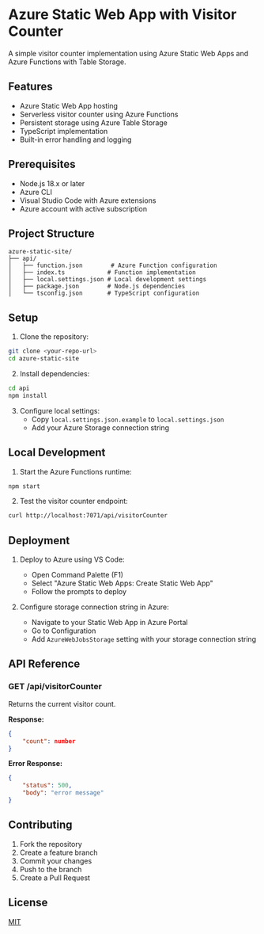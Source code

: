 # Azure Static Web App with Visitor Counter

A simple visitor counter implementation using Azure Static Web Apps and Azure Functions with Table Storage.

## Features

- Azure Static Web App hosting
- Serverless visitor counter using Azure Functions
- Persistent storage using Azure Table Storage
- TypeScript implementation
- Built-in error handling and logging

## Prerequisites

- Node.js 18.x or later
- Azure CLI
- Visual Studio Code with Azure extensions
- Azure account with active subscription

## Project Structure

```
azure-static-site/
├── api/
│   ├── function.json        # Azure Function configuration
│   ├── index.ts            # Function implementation
│   ├── local.settings.json # Local development settings
│   ├── package.json        # Node.js dependencies
│   └── tsconfig.json       # TypeScript configuration
```

## Setup

1. Clone the repository:
```bash
git clone <your-repo-url>
cd azure-static-site
```

2. Install dependencies:
```bash
cd api
npm install
```

3. Configure local settings:
   - Copy `local.settings.json.example` to `local.settings.json`
   - Add your Azure Storage connection string

## Local Development

1. Start the Azure Functions runtime:
```bash
npm start
```

2. Test the visitor counter endpoint:
```bash
curl http://localhost:7071/api/visitorCounter
```

## Deployment

1. Deploy to Azure using VS Code:
   - Open Command Palette (F1)
   - Select "Azure Static Web Apps: Create Static Web App"
   - Follow the prompts to deploy

2. Configure storage connection string in Azure:
   - Navigate to your Static Web App in Azure Portal
   - Go to Configuration
   - Add `AzureWebJobsStorage` setting with your storage connection string

## API Reference

### GET /api/visitorCounter

Returns the current visitor count.

**Response:**
```json
{
    "count": number
}
```

**Error Response:**
```json
{
    "status": 500,
    "body": "error message"
}
```

## Contributing

1. Fork the repository
2. Create a feature branch
3. Commit your changes
4. Push to the branch
5. Create a Pull Request

## License

[MIT](LICENSE)